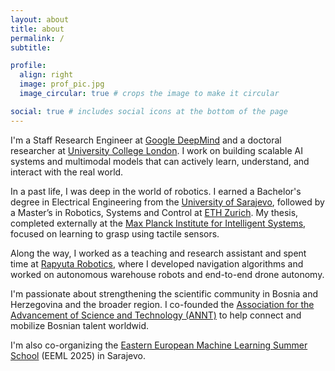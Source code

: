 ```yaml
---
layout: about
title: about
permalink: /
subtitle:

profile:
  align: right
  image: prof_pic.jpg
  image_circular: true # crops the image to make it circular

social: true # includes social icons at the bottom of the page
---
```


I'm a Staff Research Engineer at [Google DeepMind](https://deepmind.google/) and a doctoral researcher at [University College London](https://www.ucl.ac.uk/). I work on building scalable AI systems and multimodal models that can actively learn, understand, and interact with the real world.

In a past life, I was deep in the world of robotics. I earned a Bachelor's degree in Electrical Engineering from the [University of Sarajevo](https://www.unsa.ba/en), followed by a Master’s in Robotics, Systems and Control at [ETH Zurich](https://ethz.ch/en.html). My thesis, completed externally at the [Max Planck Institute for Intelligent Systems](https://is.mpg.de/), focused on learning to grasp using tactile sensors.

Along the way, I worked as a teaching and research assistant and spent time at [Rapyuta Robotics](https://www.rapyuta-robotics.com/), where I developed navigation algorithms and worked on autonomous warehouse robots and end-to-end drone autonomy.

I'm passionate about strengthening the scientific community in Bosnia and Herzegovina and the broader region. I co-founded the [Association for the Advancement of Science and Technology (ANNT)](https://annt.ba/) to help connect and mobilize Bosnian talent worldwid.

I'm also co-organizing the [Eastern European Machine Learning Summer School](https://www.eeml.eu) (EEML 2025) in Sarajevo.
